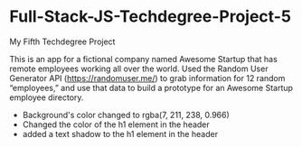 # Full-Stack-JS-Techdegree-Project-5
 My Fifth Techdegree Project

 This is an app for a fictional company named Awesome Startup that has remote employees working all over the world.
 Used the Random User Generator API (https://randomuser.me/) to grab information for 12 random “employees,” and use that data to build a prototype for an Awesome Startup employee directory.

* Background's color changed to rgba(7, 211, 238, 0.966)
* Changed the color of the h1 element in the header
* added a text shadow to the h1 element in the header